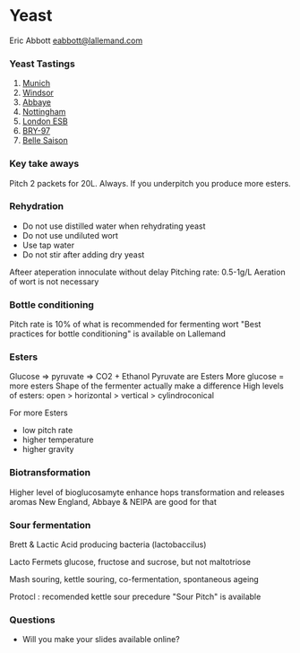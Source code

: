 # Yeast

Eric Abbott
eabbott@lallemand.com

### Yeast Tastings

1. [Munich](http://www.lallemandbrewing.com/product-details/munich-wheat-beer-yeast/)
2. [Windsor](http://www.lallemandbrewing.com/product-details/windsor-british-style-beer-yeast/)
3. [Abbaye](http://www.lallemandbrewing.com/product-details/abbaye-belgian-ale-yeast/)
4. [Nottingham](http://www.lallemandbrewing.com/product-details/nottingham-high-performance-ale-yeast/)
5. [London ESB](http://www.lallemandbrewing.com/product-details/london-esb-english-style-ale-yeast/)
6. [BRY-97](http://www.lallemandbrewing.com/product-details/bry-97-west-coast-ale-yeast/)
7. [Belle Saison](http://www.lallemandbrewing.com/product-details/belle-saison-beer-yeast/)

### Key take aways

Pitch 2 packets for 20L. Always.
If you underpitch you produce more esters.

### Rehydration

- Do not use distilled water when rehydrating yeast
- Do not use undiluted wort
- Use tap water
- Do not stir after adding dry yeast

Afteer ateperation innoculate without delay
Pitching rate: 0.5-1g/L
Aeration of wort is not necessary

### Bottle conditioning

Pitch rate is 10% of what is recommended for fermenting wort
"Best practices for bottle conditioning" is available on Lallemand

### Esters

Glucose => pyruvate => CO2 + Ethanol
Pyruvate are Esters
More glucose = more esters
Shape of the fermenter actually make a difference
High levels of esters: open > horizontal > vertical > cylindroconical

For more Esters
- low pitch rate
- higher temperature
- higher gravity

### Biotransformation

Higher level of bioglucosamyte enhance hops transformation and releases aromas
New England, Abbaye & NEIPA are good for that

### Sour fermentation

Brett & Lactic Acid producing bacteria (lactobaccilus)

Lacto
Fermets glucose, fructose and sucrose, but not maltotriose

Mash souring, kettle souring, co-fermentation, spontaneous ageing

Protocl : recomended kettle sour precedure
"Sour Pitch" is available

### Questions

- Will you make your slides available online?

